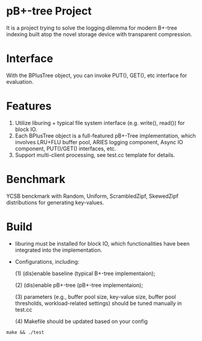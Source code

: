 # pB+-tree Project
It is a project trying to solve the logging dilemma for modern B+-tree indexing built atop the novel storage device with transparent compression. 

# Interface
  With the BPlusTree object, you can invoke PUT(), GET(), etc interface for evaluation.

# Features
  1. Utilize liburing + typical file system interface (e.g. write(), read()) for block IO.
  2. Each BPlusTree object is a full-featured pB+-Tree implementation, which involves LRU+FLU buffer pool, ARIES logging component, Async IO component, PUT()/GET() interfaces, etc.
  3. Support multi-client processing, see test.cc template for details.

# Benchmark
  YCSB benckmark with Random, Uniform, ScrambledZipf, SkewedZipf distributions for generating key-values.
  
# Build
  * liburing must be installed for block IO, which functionalities have been integrated into the implementation.
  * Configurations, including: 
  
      (1) (dis)enable baseline (typical B+-tree implementaion); 
      
      (2) (dis)enable pB+-tree (pB+-tree implementaion);
      
      (3) parameters (e.g., buffer pool size, key-value size, buffer pool thresholds, workload-related settings) should be tuned manually in test.cc
      
      (4) Makefile should be updated based on your config

```
make && ./test
```

